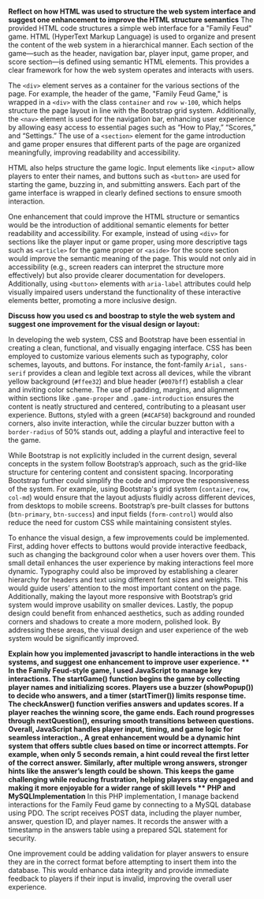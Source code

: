 **Reflect on how HTML was used to structure the web system interface and suggest one enhancement to improve the HTML structure semantics**
The provided HTML code structures a simple web interface for a "Family Feud" game. HTML (HyperText Markup Language) is used to organize and present the content of the web system in a hierarchical manner. Each section of the game—such as the header, navigation bar, player input, game proper, and score section—is defined using semantic HTML elements. This provides a clear framework for how the web system operates and interacts with users. 

The `<div>` element serves as a container for the various sections of the page. For example, the header of the game, "Family Feud Game," is wrapped in a `<div>` with the class `container` and `row w-100`, which helps structure the page layout in line with the Bootstrap grid system. Additionally, the `<nav>` element is used for the navigation bar, enhancing user experience by allowing easy access to essential pages such as “How to Play,” “Scores,” and “Settings.” The use of a `<section>` element for the game introduction and game proper ensures that different parts of the page are organized meaningfully, improving readability and accessibility.

HTML also helps structure the game logic. Input elements like `<input>` allow players to enter their names, and buttons such as `<button>` are used for starting the game, buzzing in, and submitting answers. Each part of the game interface is wrapped in clearly defined sections to ensure smooth interaction.

One enhancement that could improve the HTML structure or semantics would be the introduction of additional semantic elements for better readability and accessibility. For example, instead of using `<div>` for sections like the player input or game proper, using more descriptive tags such as `<article>` for the game proper or `<aside>` for the score section would improve the semantic meaning of the page. This would not only aid in accessibility (e.g., screen readers can interpret the structure more effectively) but also provide clearer documentation for developers. Additionally, using `<button>` elements with `aria-label` attributes could help visually impaired users understand the functionality of these interactive elements better, promoting a more inclusive design.



**Discuss how you used cs and boostrap to style the web system and suggest one improvement for the visual design or layout:**

In developing the web system, CSS and Bootstrap have been essential in creating a clean, functional, and visually engaging interface. CSS has been employed to customize various elements such as typography, color schemes, layouts, and buttons. For instance, the font-family `Arial, sans-serif` provides a clean and legible text across all devices, while the vibrant yellow background (`#ffee32`) and blue header (`#007bff`) establish a clear and inviting color scheme. The use of padding, margins, and alignment within sections like `.game-proper` and `.game-introduction` ensures the content is neatly structured and centered, contributing to a pleasant user experience. Buttons, styled with a green (`#4CAF50`) background and rounded corners, also invite interaction, while the circular buzzer button with a `border-radius` of 50% stands out, adding a playful and interactive feel to the game.

While Bootstrap is not explicitly included in the current design, several concepts in the system follow Bootstrap’s approach, such as the grid-like structure for centering content and consistent spacing. Incorporating Bootstrap further could simplify the code and improve the responsiveness of the system. For example, using Bootstrap's grid system (`container`, `row`, `col-md`) would ensure that the layout adjusts fluidly across different devices, from desktops to mobile screens. Bootstrap’s pre-built classes for buttons (`btn-primary`, `btn-success`) and input fields (`form-control`) would also reduce the need for custom CSS while maintaining consistent styles.

To enhance the visual design, a few improvements could be implemented. First, adding hover effects to buttons would provide interactive feedback, such as changing the background color when a user hovers over them. This small detail enhances the user experience by making interactions feel more dynamic. Typography could also be improved by establishing a clearer hierarchy for headers and text using different font sizes and weights. This would guide users’ attention to the most important content on the page. Additionally, making the layout more responsive with Bootstrap’s grid system would improve usability on smaller devices. Lastly, the popup design could benefit from enhanced aesthetics, such as adding rounded corners and shadows to create a more modern, polished look. By addressing these areas, the visual design and user experience of the web system would be significantly improved.


**Explain how you implemented javascript to handle interactions in the web systems, and suggest one enhancement to improve user experience.
**
In the Family Feud-style game, I used JavaScript to manage key interactions. The startGame() function begins the game by collecting player names and initializing scores. Players use a buzzer (showPopup()) to decide who answers, and a timer (startTimer()) limits response time. The checkAnswer() function verifies answers and updates scores. If a player reaches the winning score, the game ends. Each round progresses through nextQuestion(), ensuring smooth transitions between questions. Overall, JavaScript handles player input, timing, and game logic for seamless interaction., A great enhancement would be a dynamic hint system that offers subtle clues based on time or incorrect attempts. For example, when only 5 seconds remain, a hint could reveal the first letter of the correct answer. Similarly, after multiple wrong answers, stronger hints like the answer’s length could be shown. This keeps the game challenging while reducing frustration, helping players stay engaged and making it more enjoyable for a wider range of skill levels
**
PHP and MySQLImplementation**
In this PHP implementation, I manage backend interactions for the Family Feud game by connecting to a MySQL database using PDO. The script receives POST data, including the player number, answer, question ID, and player names. It records the answer with a timestamp in the answers table using a prepared SQL statement for security.

One improvement could be adding validation for player answers to ensure they are in the correct format before attempting to insert them into the database. This would enhance data integrity and provide immediate feedback to players if their input is invalid, improving the overall user experience.
